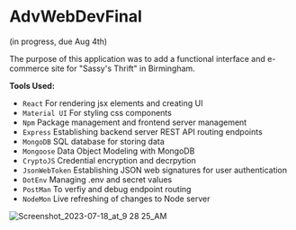 # AdvWebDevFinal

(in progress, due Aug 4th)

The purpose of this application was to add a functional interface and e-commerce site for "Sassy's Thrift" in Birmingham.  

**Tools Used:**
* `React` For rendering jsx elements and creating UI
* `Material UI` For styling css components
* `Npm` Package management and frontend server management
* `Express` Establishing backend server REST API routing endpoints
* `MongoDB` SQL database for storing data
* `Mongoose` Data Object Modeling with MongoDB
* `CryptoJS` Credential encryption and decrpytion
* `JsonWebToken` Establishing JSON web signatures for user authentication
* `DotEnv` Managing .env and secret values
* `PostMan` To verfiy and debug endpoint routing
* `NodeMon` Live refreshing of changes to Node server

![Screenshot_2023-07-18_at_9 28 25_AM](https://github.com/mfkimbell/ecommerce-thrift-website/assets/107063397/014ed72a-60e8-4f92-8dc2-b4004516f74f)
